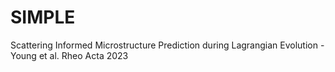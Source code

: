 # SIMPLE
Scattering Informed Microstructure Prediction during Lagrangian Evolution - Young et al. Rheo Acta 2023
